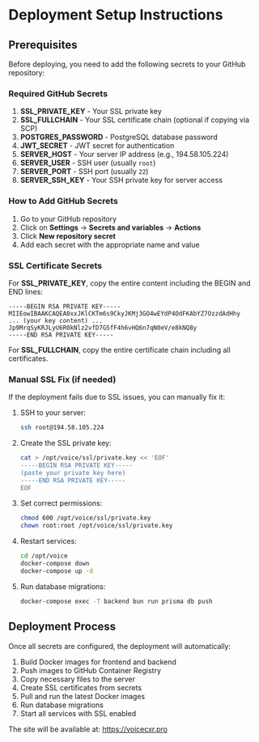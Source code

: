 # Deployment Setup Instructions

## Prerequisites

Before deploying, you need to add the following secrets to your GitHub repository:

### Required GitHub Secrets

1. **SSL_PRIVATE_KEY** - Your SSL private key
2. **SSL_FULLCHAIN** - Your SSL certificate chain (optional if copying via SCP)
3. **POSTGRES_PASSWORD** - PostgreSQL database password
4. **JWT_SECRET** - JWT secret for authentication
5. **SERVER_HOST** - Your server IP address (e.g., 194.58.105.224)
6. **SERVER_USER** - SSH user (usually `root`)
7. **SERVER_PORT** - SSH port (usually `22`)
8. **SERVER_SSH_KEY** - Your SSH private key for server access

### How to Add GitHub Secrets

1. Go to your GitHub repository
2. Click on **Settings** → **Secrets and variables** → **Actions**
3. Click **New repository secret**
4. Add each secret with the appropriate name and value

### SSL Certificate Secrets

For **SSL_PRIVATE_KEY**, copy the entire content including the BEGIN and END lines:
```
-----BEGIN RSA PRIVATE KEY-----
MIIEowIBAAKCAQEA0xxJKlCKTm6s9CkyJKMj3GO4wEYdP4OdFKAbYZ7OzzdAdHhy
... (your key content) ...
Jp9MrqSyKRJLyU6R0kNlz2vfD7G5fF4h6vHQ6n7qN0eV/e8kNQ8y
-----END RSA PRIVATE KEY-----
```

For **SSL_FULLCHAIN**, copy the entire certificate chain including all certificates.

### Manual SSL Fix (if needed)

If the deployment fails due to SSL issues, you can manually fix it:

1. SSH to your server:
   ```bash
   ssh root@194.58.105.224
   ```

2. Create the SSL private key:
   ```bash
   cat > /opt/voice/ssl/private.key << 'EOF'
   -----BEGIN RSA PRIVATE KEY-----
   (paste your private key here)
   -----END RSA PRIVATE KEY-----
   EOF
   ```

3. Set correct permissions:
   ```bash
   chmod 600 /opt/voice/ssl/private.key
   chown root:root /opt/voice/ssl/private.key
   ```

4. Restart services:
   ```bash
   cd /opt/voice
   docker-compose down
   docker-compose up -d
   ```

5. Run database migrations:
   ```bash
   docker-compose exec -T backend bun run prisma db push
   ```

## Deployment Process

Once all secrets are configured, the deployment will automatically:

1. Build Docker images for frontend and backend
2. Push images to GitHub Container Registry
3. Copy necessary files to the server
4. Create SSL certificates from secrets
5. Pull and run the latest Docker images
6. Run database migrations
7. Start all services with SSL enabled

The site will be available at: https://voicecxr.pro